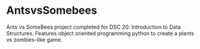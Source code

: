 # AntsvsSomebees
Ants vs SomeBees project completed for DSC 20: Introduction to Data Structures. Features object oriented programming python to create a plants vs zombies-like game. 

